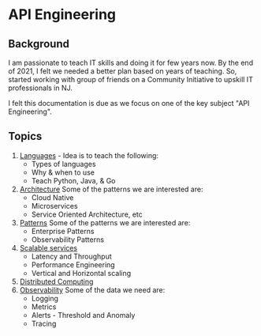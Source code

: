 # API Engineering

## Background

I am passionate to teach IT skills and doing it for few years now. By the end of 2021, I felt we needed a better plan based on  years of teaching. So, started working with group of friends on a Community Initiative to upskill IT professionals in NJ.

I felt this documentation is due as we focus on one of the key subject "API Engineering".

## Topics

<ol>
<li><a href="./Languages/README.md">Languages</a> - Idea is to teach the following:
<ul>
<li>Types of languages
<li>Why & when to use
<li>Teach Python, Java, & Go
</ul>
<li><a href="./architecture/README.md">Architecture</a>
Some of the patterns we are interested are:
<ul>
<li>Cloud Native
<li>Microservices
<li>Service Oriented Architecture, etc
</ul>
<li><a href="./patterns/README.md">Patterns</a>
Some of the patterns we are interested are:
<ul>
<li>Enterprise Patterns
<li>Observability Patterns
</ul>
<li><a href="./scalable_services/README.md">Scalable services</a>
<ul>
<li>Latency and Throughput
<li>Performance Engineering
<li>Vertical and Horizontal scaling
</ul>
<li><a href="./distributed_computing/README.md">Distributed Computing</a>
<li><a href="../api_engineering/observability/README.md">Observability</a>
Some of the data we need are:
<ul>
<li>Logging
<li>Metrics
<li>Alerts - Threshold and Anomaly
<li>Tracing
</ul>
